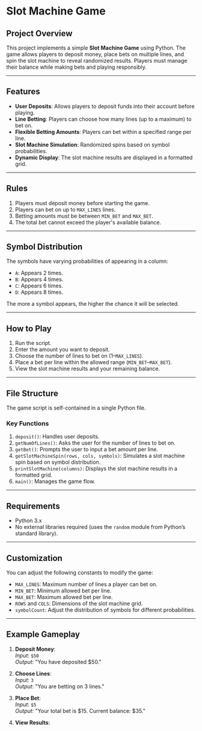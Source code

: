 # Slot Machine Game

## Project Overview
This project implements a simple **Slot Machine Game** using Python. The game allows players to deposit money, place bets on multiple lines, and spin the slot machine to reveal randomized results. Players must manage their balance while making bets and playing responsibly.

---

## Features
- **User Deposits**: Allows players to deposit funds into their account before playing.
- **Line Betting**: Players can choose how many lines (up to a maximum) to bet on.
- **Flexible Betting Amounts**: Players can bet within a specified range per line.
- **Slot Machine Simulation**: Randomized spins based on symbol probabilities.
- **Dynamic Display**: The slot machine results are displayed in a formatted grid.

---

## Rules
1. Players must deposit money before starting the game.
2. Players can bet on up to `MAX_LINES` lines.
3. Betting amounts must be between `MIN_BET` and `MAX_BET`.
4. The total bet cannot exceed the player's available balance.

---

## Symbol Distribution
The symbols have varying probabilities of appearing in a column:
- `A`: Appears 2 times.
- `B`: Appears 4 times.
- `C`: Appears 6 times.
- `D`: Appears 8 times.

The more a symbol appears, the higher the chance it will be selected.

---

## How to Play
1. Run the script.
2. Enter the amount you want to deposit.
3. Choose the number of lines to bet on (1–`MAX_LINES`).
4. Place a bet per line within the allowed range (`MIN_BET`–`MAX_BET`).
5. View the slot machine results and your remaining balance.

---

## File Structure
The game script is self-contained in a single Python file.

### Key Functions
1. `deposit()`: Handles user deposits.
2. `getNumOfLines()`: Asks the user for the number of lines to bet on.
3. `getBet()`: Prompts the user to input a bet amount per line.
4. `getSlotMachineSpin(rows, cols, symbols)`: Simulates a slot machine spin based on symbol distribution.
5. `printSlotMachine(columns)`: Displays the slot machine results in a formatted grid.
6. `main()`: Manages the game flow.

---

## Requirements
- Python 3.x
- No external libraries required (uses the `random` module from Python’s standard library).

---

## Customization
You can adjust the following constants to modify the game:
- `MAX_LINES`: Maximum number of lines a player can bet on.
- `MIN_BET`: Minimum allowed bet per line.
- `MAX_BET`: Maximum allowed bet per line.
- `ROWS` and `COLS`: Dimensions of the slot machine grid.
- `symbolCount`: Adjust the distribution of symbols for different probabilities.

---

## Example Gameplay
1. **Deposit Money**:  
   *Input*: `$50`  
   *Output*: "You have deposited $50."

2. **Choose Lines**:  
   *Input*: `3`  
   *Output*: "You are betting on 3 lines."

3. **Place Bet**:  
   *Input*: `$5`  
   *Output*: "Your total bet is $15. Current balance: $35."

4. **View Results**:  
